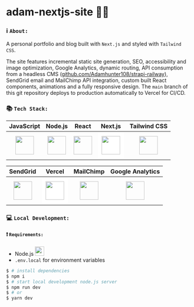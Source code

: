 # adam-nextjs-site 👨‍💻

### ℹ️ `About:` 
A personal portfolio and blog built with `Next.js` and styled with `Tailwind CSS`.  

The site features incremental static site generation, SEO, accessibility and image optimization, Google Analytics, dynamic routing, API consumption from a headless CMS ([github.com/Adamhunter108/strapi-railway](https://github.com/Adamhunter108/strapi-railway)), SendGrid email and MailChimp API integration, custom built React components, animations and a fully responsive design.  The `main` branch of this git repository deploys to production automatically to Vercel for CI/CD.

### 📚 `Tech Stack:`
| JavaScript | Node.js | React | Next.js | Tailwind CSS |
| :----: | :----: | :----: | :----: | :----: |
| <img src="https://cdn.worldvectorlogo.com/logos/logo-javascript.svg" width="50" height="50"/> | <img src="https://cdn.worldvectorlogo.com/logos/nodejs-icon.svg" width="50" height="50"/> | <img src="https://cdn.worldvectorlogo.com/logos/react-2.svg" width="50" height="50"/> | <img src="https://cdn.worldvectorlogo.com/logos/next-js.svg" style="background-color:white;padding:10px;" width="50" height="50"/> | <img src="https://cdn.worldvectorlogo.com/logos/tailwind-css-2.svg" width="50" height="50"/> | 


| SendGrid | Vercel | MailChimp | Google Analytics |
| :----: | :----: | :----: | :----: |
| <img src="https://cdn.worldvectorlogo.com/logos/sendgrid-1.svg" width="50" height="50"/> | <img src="https://cdn.worldvectorlogo.com/logos/vercel.svg" style="background-color:white;padding:10px;" width="50" height="50"/> | <img src="https://cdn.worldvectorlogo.com/logos/mailchimp-freddie-icon-wink.svg" width="50" height="50"/> | <img src="https://cdn.worldvectorlogo.com/logos/google-analytics-4.svg" width="50" height="50"/> |

### 💻 `Local Development:`
#### ❗️ `Requirements:`

* Node.js <img src="https://cdn.worldvectorlogo.com/logos/nodejs-icon.svg" width="25" height="25"/> 
* `.env.local` for environment variables

```bash
$ # install dependencies
$ npm i
$ # start local development node.js server
$ npm run dev
$ # or
$ yarn dev
```


<!-- This is a [Next.js](https://nextjs.org/) project bootstrapped with [`create-next-app`](https://github.com/vercel/next.js/tree/canary/packages/create-next-app).

## Getting Started

First, run the development server:

```bash
npm run dev
# or
yarn dev
```

Open [http://localhost:3000](http://localhost:3000) with your browser to see the result.

You can start editing the page by modifying `pages/index.js`. The page auto-updates as you edit the file.

[API routes](https://nextjs.org/docs/api-routes/introduction) can be accessed on [http://localhost:3000/api/hello](http://localhost:3000/api/hello). This endpoint can be edited in `pages/api/hello.js`.

The `pages/api` directory is mapped to `/api/*`. Files in this directory are treated as [API routes](https://nextjs.org/docs/api-routes/introduction) instead of React pages.

## Learn More

To learn more about Next.js, take a look at the following resources:

- [Next.js Documentation](https://nextjs.org/docs) - learn about Next.js features and API.
- [Learn Next.js](https://nextjs.org/learn) - an interactive Next.js tutorial.

You can check out [the Next.js GitHub repository](https://github.com/vercel/next.js/) - your feedback and contributions are welcome!

## Deploy on Vercel

The easiest way to deploy your Next.js app is to use the [Vercel Platform](https://vercel.com/new?utm_medium=default-template&filter=next.js&utm_source=create-next-app&utm_campaign=create-next-app-readme) from the creators of Next.js.

Check out our [Next.js deployment documentation](https://nextjs.org/docs/deployment) for more details. -->
